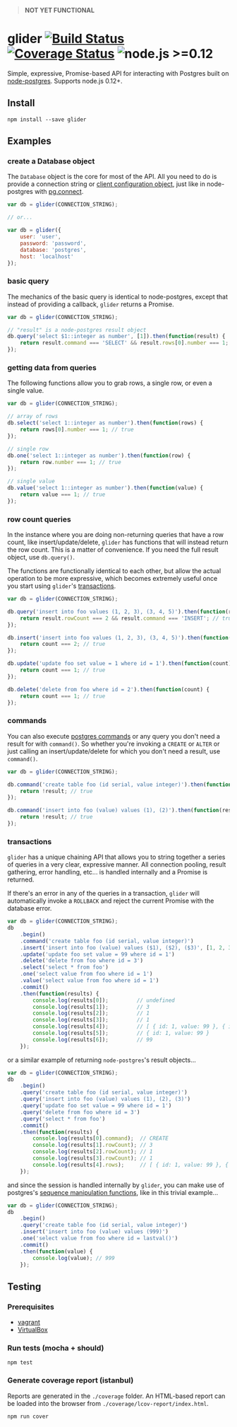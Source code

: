 > **NOT YET FUNCTIONAL**

# glider [![Build Status](https://travis-ci.org/Innovu/glider.svg?branch=master)](https://travis-ci.org/Innovu/glider) [![Coverage Status](https://coveralls.io/repos/github/Innovu/glider/badge.svg?branch=master)](https://coveralls.io/github/Innovu/glider?branch=master) ![node.js >=0.12](https://img.shields.io/badge/node.js-%3E=0.12-brightgreen.svg)

Simple, expressive, Promise-based API for interacting with Postgres built on [node-postgres](https://github.com/brianc/node-postgres). Supports node.js 0.12+.

## Install

```
npm install --save glider
```

## Examples

### create a Database object

The `Database` object is the core for most of the API. All you need to do is provide a connection string or [client configuration object](https://github.com/brianc/node-postgres/wiki/Client#parameters), just like in node-postgres with [pg.connect](https://github.com/brianc/node-postgres/wiki/pg#connectstring-connectionstring-function-callback).

```js
var db = glider(CONNECTION_STRING);

// or...

var db = glider({
	user: 'user',
	password: 'password',
	database: 'postgres',
	host: 'localhost'
});
```

### basic query

The mechanics of the basic query is identical to node-postgres, except that instead of providing a callback, `glider` returns a Promise.

```js
var db = glider(CONNECTION_STRING);

// "result" is a node-postgres result object
db.query('select $1::integer as number', [1]).then(function(result) {
	return result.command === 'SELECT' && result.rows[0].number === 1; // true
});
```

### getting data from queries

The following functions allow you to grab rows, a single row, or even a single value.

```js
var db = glider(CONNECTION_STRING);

// array of rows
db.select('select 1::integer as number').then(function(rows) {
	return rows[0].number === 1; // true
});

// single row
db.one('select 1::integer as number').then(function(row) {
	return row.number === 1; // true
});

// single value
db.value('select 1::integer as number').then(function(value) {
	return value === 1; // true
});
```

### row count queries

In the instance where you are doing non-returning queries that have a row count, like insert/update/delete, `glider` has functions that will instead return the row count. This is a matter of convenience. If you need the full result object, use `db.query()`.

The functions are functionally identical to each other, but allow the actual operation to be more expressive, which becomes extremely useful once you start using `glider`'s [transactions](#transactions).

```js
var db = glider(CONNECTION_STRING);

db.query('insert into foo values (1, 2, 3), (3, 4, 5)').then(function(result) {
	return result.rowCount === 2 && result.command === 'INSERT'; // true
});

db.insert('insert into foo values (1, 2, 3), (3, 4, 5)').then(function(count) {
	return count === 2; // true
});

db.update('update foo set value = 1 where id = 1').then(function(count) {
	return count === 1; // true
});

db.delete('delete from foo where id = 2').then(function(count) {
	return count === 1; // true
});
```

### commands

You can also execute [postgres commands](http://www.postgresql.org/docs/9.1/static/sql-commands.html) or any query you don't need a result for with `command()`. So whether you're invoking a `CREATE` or `ALTER` or just calling an insert/update/delete for which you don't need a result, use `command()`.

```js
var db = glider(CONNECTION_STRING);

db.command('create table foo (id serial, value integer)').then(function(result) {
	return !result; // true
});

db.command('insert into foo (value) values (1), (2)').then(function(result) {
	return !result; // true
});
```

### transactions

`glider` has a unique chaining API that allows you to string together a series of queries in a very clear, expressive manner. All connection pooling, result gathering, error handling, etc... is handled internally and a Promise is returned.

If there's an error in any of the queries in a transaction, `glider` will automatically invoke a `ROLLBACK` and reject the current Promise with the database error.

```js
var db = glider(CONNECTION_STRING);
db
	.begin()
	.command('create table foo (id serial, value integer)')
	.insert('insert into foo (value) values ($1), ($2), ($3)', [1, 2, 3])
	.update('update foo set value = 99 where id = 1')
	.delete('delete from foo where id = 3')
	.select('select * from foo')
	.one('select value from foo where id = 1')
	.value('select value from foo where id = 1')
	.commit()
	.then(function(results) {
		console.log(results[0]);         // undefined
		console.log(results[1]);         // 3
		console.log(results[2]);         // 1
		console.log(results[3]);         // 1
		console.log(results[4]);         // [ { id: 1, value: 99 }, { id: 2, value: 2 } ]
		console.log(results[5]);         // { id: 1, value: 99 }
		console.log(results[6]);         // 99
	});
```

or a similar example of returning `node-postgres`'s result objects...

```js
var db = glider(CONNECTION_STRING);
db
	.begin()
	.query('create table foo (id serial, value integer)')
	.query('insert into foo (value) values (1), (2), (3)')
	.query('update foo set value = 99 where id = 1')
	.query('delete from foo where id = 3')
	.query('select * from foo')
	.commit()
	.then(function(results) {
		console.log(results[0].command);  // CREATE
		console.log(results[1].rowCount); // 3
		console.log(results[2].rowCount); // 1
		console.log(results[3].rowCount); // 1
		console.log(results[4].rows);     // [ { id: 1, value: 99 }, { id: 2, value: 2 } ]
	});
```

and since the session is handled internally by `glider`, you can make use of postgres's [sequence manipulation functions](http://www.postgresql.org/docs/9.4/static/functions-sequence.html), like in this trivial example...

```js
var db = glider(CONNECTION_STRING);
db
	.begin()
	.query('create table foo (id serial, value integer)')
	.insert('insert into foo (value) values (999)')
	.one('select value from foo where id = lastval()')
	.commit()
	.then(function(value) {
		console.log(value); // 999
	});
```

## Testing

### Prerequisites

* [vagrant](https://www.vagrantup.com/)
* [VirtualBox](https://www.virtualbox.org/wiki/Downloads)

### Run tests (mocha + should)

```
npm test
```

### Generate coverage report (istanbul)

Reports are generated in the `./coverage` folder. An HTML-based report can be loaded into the browser from `./coverage/lcov-report/index.html`.

```
npm run cover
```